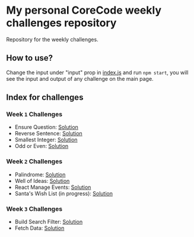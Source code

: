 # My personal CoreCode weekly challenges repository

Repository for the weekly challenges.

## How to use?

Change the input under "input" prop in [index.js](https://github.com/carlos-rodriguez-telus/Challenges/blob/main/src/index.js) and run `npm start`, you will see the input and output of any challenge on the main page.

## Index for challenges

### Week `1` Challenges
- Ensure Question: [Solution](https://github.com/carlos-rodriguez-telus/Challenges/blob/main/src/components/EnsureQuestion.js)
- Reverse Sentence: [Solution](https://github.com/carlos-rodriguez-telus/Challenges/blob/main/src/components/ReverseWords.js)
- Smallest Integer: [Solution](https://github.com/carlos-rodriguez-telus/Challenges/blob/main/src/components/SmallestInteger.js)
- Odd or Even: [Solution](https://github.com/carlos-rodriguez-telus/Challenges/blob/main/src/components/OddOrEven.js)

### Week `2` Challenges
- Palindrome: [Solution](https://github.com/carlos-rodriguez-telus/Challenges/blob/main/src/components/Palindrome.js)
- Well of Ideas: [Solution](https://github.com/carlos-rodriguez-telus/Challenges/blob/main/src/components/WellOfIdeas.js)
- React Manage Events: [Solution](https://github.com/carlos-rodriguez-telus/Challenges/blob/main/src/components/ManagingEvents.js)
- Santa's Wish List (in progress): [Solution](https://github.com/carlos-rodriguez-telus/Challenges/blob/main/src/components/WishList.js)

### Week `3` Challenges
- Build Search Filter: [Solution](https://github.com/carlos-rodriguez-telus/Challenges/blob/main/src/components/SearchFilter.js)
- Fetch Data: [Solution](https://github.com/carlos-rodriguez-telus/Challenges/blob/main/src/components/FetchData.js)
